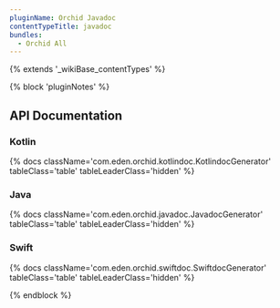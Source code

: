 ```yaml
---
pluginName: Orchid Javadoc
contentTypeTitle: javadoc
bundles:
  - Orchid All
---
```


{% extends '_wikiBase_contentTypes' %}

{% block 'pluginNotes' %}
## API Documentation

### Kotlin

{% docs className='com.eden.orchid.kotlindoc.KotlindocGenerator' tableClass='table' tableLeaderClass='hidden' %}

### Java

{% docs className='com.eden.orchid.javadoc.JavadocGenerator' tableClass='table' tableLeaderClass='hidden' %}

### Swift

{% docs className='com.eden.orchid.swiftdoc.SwiftdocGenerator' tableClass='table' tableLeaderClass='hidden' %}

{% endblock %}